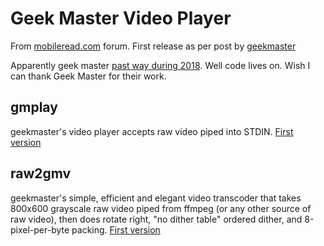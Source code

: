 # Geek Master Video Player

From [mobileread.com](mobileread.com) forum. First release as per post by [geekmaster](https://www.mobileread.com/forums/showthread.php?t=177455)

Apparently geek master [past way during 2018](https://www.mobileread.com/forums/showpost.php?p=3789452&postcount=372). Well code lives on. Wish I can thank Geek Master for their work. 

## gmplay

geekmaster's video player accepts raw video piped into STDIN.
[First version](https://www.mobileread.com/forums/showpost.php?p=2069342&postcount=1)

## raw2gmv

geekmaster's simple, efficient and elegant video transcoder that takes 800x600 grayscale raw video piped from ffmpeg (or any other source of raw video), then does rotate right, "no dither table" ordered dither, and 8-pixel-per-byte packing.
[First version](https://www.mobileread.com/forums/showpost.php?p=2074379&postcount=60)


